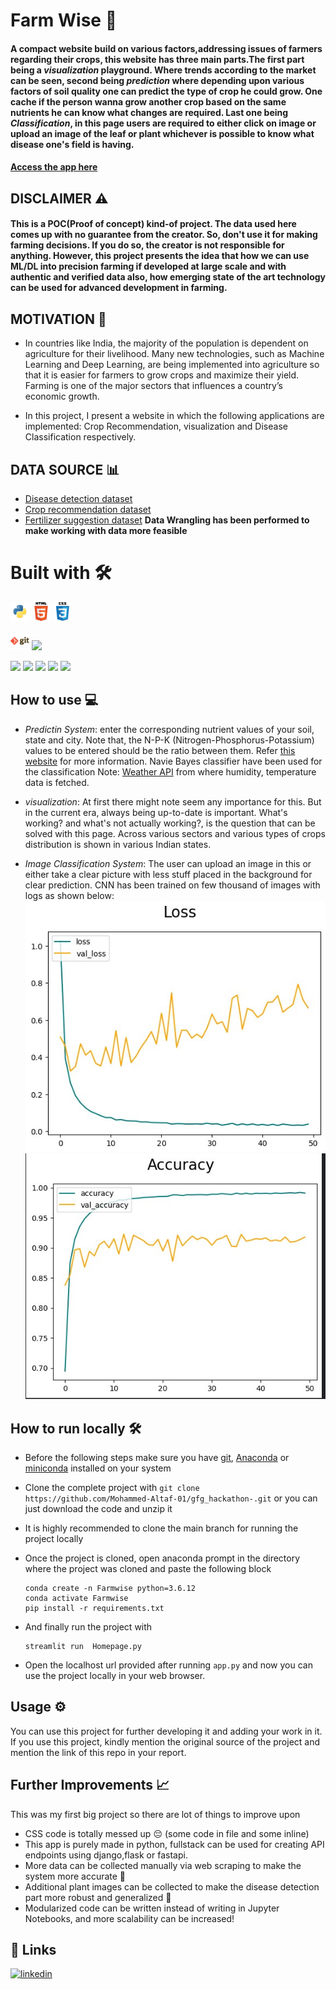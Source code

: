 # Farm Wise 🌿

#### A compact website build on various factors,addressing issues of farmers regarding their crops, this website has three main parts.The first part being a **_visualization_** playground. Where trends according to the market can be seen, second being **_prediction_** where depending upon various factors of soil quality one can predict the type of crop he could grow. One cache if the person wanna grow another crop based on the same nutrients he can know what changes are required. Last one being **_Classification_**, in this page users are required to either click on image or upload an image of the leaf or plant whichever is  possible to know what disease one's field is having.
#### [Access the app here](https://farmwise-hprruiqhja-el.a.run.app/)

## DISCLAIMER ⚠️

#### This is a POC(Proof of concept) kind-of project. The data used here comes up with no guarantee from the creator. So, don't use it for making farming decisions. If you do so, the creator is not responsible for anything. However, this project presents the idea that how we can use ML/DL into precision farming if developed at large scale and with authentic and verified data also, how emerging state of the art technology can be used for advanced development in farming.

## MOTIVATION 💪

- In countries like India, the majority of the population is dependent on agriculture for their livelihood. Many new technologies, such as Machine Learning and Deep Learning, are being implemented into agriculture so that it is easier for farmers to grow crops and maximize their yield. Farming is one of the major sectors that influences a country’s economic growth.

- In this project, I present a website in which the following applications are implemented: Crop Recommendation, visualization and Disease Classification respectively.

## DATA SOURCE 📊

- [Disease detection dataset](https://www.kaggle.com/vipoooool/new-plant-diseases-dataset)
- [Crop recommendation dataset ](https://www.kaggle.com/atharvaingle/crop-recommendation-dataset)
- [Fertilizer suggestion dataset](https://github.com/Gladiator07/Harvestify/blob/master/Data-processed/fertilizer.csv)
  **Data Wrangling has been performed to make working with data more feasible**

# Built with 🛠️

<code><img height="30" src="https://raw.githubusercontent.com/github/explore/80688e429a7d4ef2fca1e82350fe8e3517d3494d/topics/python/python.png"></code>
<code><img height="30" src="https://raw.githubusercontent.com/github/explore/80688e429a7d4ef2fca1e82350fe8e3517d3494d/topics/html/html.png"></code>
<code><img height="30" src="https://raw.githubusercontent.com/github/explore/80688e429a7d4ef2fca1e82350fe8e3517d3494d/topics/css/css.png"></code>

<code><img height="30" src="https://raw.githubusercontent.com/github/explore/80688e429a7d4ef2fca1e82350fe8e3517d3494d/topics/git/git.png"></code>
<code><img height="30" src="https://global.discourse-cdn.com/business7/uploads/streamlit/original/2X/8/8cb5b6c0e1fe4e4ebfd30b769204c0d30c332fec.png"></code>

<code><img height="30" src="https://raw.githubusercontent.com/numpy/numpy/7e7f4adab814b223f7f917369a72757cd28b10cb/branding/icons/numpylogo.svg"></code>
<code><img height="30" src="https://raw.githubusercontent.com/pandas-dev/pandas/761bceb77d44aa63b71dda43ca46e8fd4b9d7422/web/pandas/static/img/pandas.svg"></code>
<code><img height="30" src="https://matplotlib.org/_static/logo2.svg"></code>
<code><img height="30" src="https://upload.wikimedia.org/wikipedia/commons/thumb/0/05/Scikit_learn_logo_small.svg/1280px-Scikit_learn_logo_small.svg.png"></code>
<code><img height="30" src="https://www.tensorflow.org/images/tf_logo_horizontal.png"></code>

## How to use 💻

- _Predictin System_: enter the corresponding nutrient values of your soil, state and city. Note that, the N-P-K (Nitrogen-Phosphorus-Potassium) values to be entered should be the ratio between them. Refer [this website](https://www.gardeningknowhow.com/garden-how-to/soil-fertilizers/fertilizer-numbers-npk.htm) for more information. Navie Bayes classifier have been used for the classification
  Note: [Weather API](https://openweathermap.org/) from where humidity, temperature data is fetched.

- _visualization_: At first there might note seem any importance for this. But in the current era, always being up-to-date is important. What's working? and what's not actually working?, is the question that can be solved with this page. Across various sectors and various types of crops distribution is shown in various Indian states.

- _Image Classification System_: The user can upload an image in this or either take a clear picture with less stuff placed in the background for clear prediction. CNN has been trained on few thousand of images with logs as shown below:
  <img src="images/loss.jpg" >
  <img src="images/accuracy.jpg"  >

## How to run locally 🛠️

- Before the following steps make sure you have [git](https://git-scm.com/download), [Anaconda](https://www.anaconda.com/) or [miniconda](https://docs.conda.io/en/latest/miniconda.html) installed on your system
- Clone the complete project with `git clone https://github.com/Mohammed-Altaf-01/gfg_hackathon-.git` or you can just download the code and unzip it

- It is highly recommended to clone the main branch for running the project locally
- Once the project is cloned, open anaconda prompt in the directory where the project was cloned and paste the following block
  ```
  conda create -n Farmwise python=3.6.12
  conda activate Farmwise
  pip install -r requirements.txt
  ```
- And finally run the project with
  ```
  streamlit run  Homepage.py
  ```
- Open the localhost url provided after running `app.py` and now you can use the project locally in your web browser.

## Usage ⚙️

You can use this project for further developing it and adding your work in it. If you use this project, kindly mention the original source of the project and mention the link of this repo in your report.

## Further Improvements 📈

This was my first big project so there are lot of things to improve upon

- CSS code is totally messed up :pensive: (some code in file and some inline)
- This app is purely made in python, fullstack can be used for creating API endpoints using django,flask or fastapi.
- More data can be collected manually via web scraping to make the system more accurate :monocle_face:
- Additional plant images can be collected to make the disease detection part more robust and generalized :face_with_head_bandage:
- Modularized code can be written instead of writing in Jupyter Notebooks, and more scalability can be increased!

## 🔗 Links

[![linkedin](https://img.shields.io/badge/linkedin-0A66C2?style=for-the-badge&logo=linkedin&logoColor=white)](https://www.linkedin.com/in/mohammed-altaf321/)

